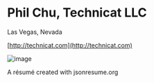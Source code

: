 # Phil Chu, Technicat LLC
Las Vegas, Nevada 

 [http://technicat.com](http://technicat.com)

![image](https://technicat.github.io/images/smallhack.jpg)

A résumé created with jsonresume.org
